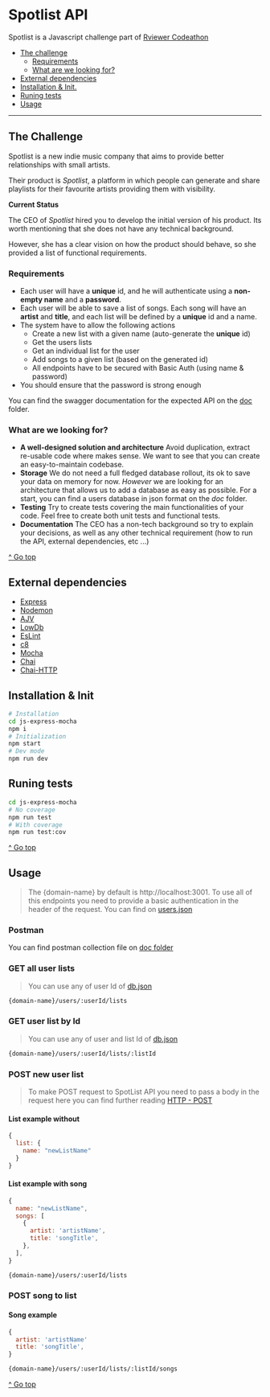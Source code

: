 # Spotlist API

Spotlist is a Javascript challenge part of [Rviewer Codeathon](https://go.rviewer.io/codeathon/)

 - [The challenge](#the-challenge)
   - [Requirements](#requirements)
   - [What are we looking for?](#what-are-we-looking-for)
 - [External dependencies](#external-dependencies)
 - [Installation & Init.](#installation)
 - [Runing tests](#runing-tests)
 - [Usage](#usage)
---
## The Challenge

Spotlist is a new indie music company that aims to provide better relationships with small artists.

Their product is _Spotlist_, a platform in which people can generate and share playlists for their favourite artists providing them with visibility.

**Current Status**

The CEO of _Spotlist_ hired you to develop the initial version of his product. Its worth mentioning that she does not have any technical background.

However, she has a clear vision on how the product should behave, so she provided a list of functional requirements.

### Requirements
* Each user will have a **unique** id, and he will authenticate using a **non-empty name** and a **password**.
* Each user will be able to save a list of songs. Each song will have an **artist** and **title**, and each list will be defined by a **unique** id and a name.
* The system have to allow the following actions
    * Create a new list with a given name (auto-generate the **unique** id)
    * Get the users lists
    * Get an individual list for the user
    * Add songs to a given list (based on the generated id)
    * All endpoints have to be secured with Basic Auth (using name & password) 
* You should ensure that the password is strong enough

You can find the swagger documentation for the expected API on the [doc](./doc/swagger.yaml) folder.
### What are we looking for?

* **A well-designed solution and architecture** Avoid duplication, extract re-usable code
where makes sense. We want to see that you can create an easy-to-maintain codebase.
* **Storage** We do not need a full fledged database rollout, its ok to save your data on memory for now. _However_ we are looking for an architecture that allows us to add a database as easy as possible. For a start, you can find a users database in json format on the _doc_ folder.
* **Testing** Try to create tests covering the main functionalities of your code. Feel free to create both unit tests and functional tests.
* **Documentation** The CEO has a non-tech background so try to explain your decisions, 
as well as any other technical requirement (how to run the API, external dependencies, etc ...)

[^ Go top](#spotlist-api)

## External dependencies
 - [Express](https://expressjs.com/)
 - [Nodemon](https://nodemon.io/)
 - [AJV](https://ajv.js.org/)
 - [LowDb](https://github.com/typicode/lowdb)
 - [EsLint](https://eslint.org/)
 - [c8](https://github.com/bcoe/c8)
 - [Mocha](https://mochajs.org/)
 - [Chai](https://www.chaijs.com/)
 - [Chai-HTTP](https://www.chaijs.com/plugins/chai-http/)
## Installation & Init
~~~bash
# Installation
cd js-express-mocha
npm i
# Initialization
npm start
# Dev mode
npm run dev
~~~
## Runing tests
~~~bash
cd js-express-mocha
# No coverage
npm run test
# With coverage
npm run test:cov
~~~
[^ Go top](#spotlist-api)
## Usage

> The {domain-name} by default is http://localhost:3001. To use all of this endpoints you need to provide a basic authentication in the header of the request. You can find on [users.json](./data/users.json)

### Postman
You can find postman collection file on [doc folder](./doc/spotlist.postman_collection.json)

### GET all user lists
> You can use any of user Id of [db.json](./js-express-mocha/database/db.json)
```bash
{domain-name}/users/:userId/lists
```

### GET user list by Id
> You can use any of user and list Id of [db.json](./js-express-mocha/database/db.json)
```bash
{domain-name}/users/:userId/lists/:listId
```

### POST new user list
> To make POST request to SpotList API you need to pass a body in the request here you can find further reading [HTTP - POST](https://developer.mozilla.org/en-US/docs/Web/HTTP/Methods/POST)
#### List example without
```javascript
{
  list: {
    name: "newListName"
  }
}
```
#### List example with song
```javascript
{
  name: "newListName",
  songs: [
    {
      artist: 'artistName',
      title: 'songTitle',
    },
  ],
}
```
``` bash
{domain-name}/users/:userId/lists
```
### POST song to list

#### Song example
```javascript
{
  artist: 'artistName'
  title: 'songTitle',
}
```

```bash
{domain-name}/users/:userId/lists/:listId/songs
```

[^ Go top](#spotlist-api)
